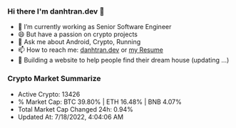 ### Hi there I'm danhtran.dev 👋

- 🔭 I’m currently working as Senior Software Engineer
- 😄 But have a passion on crypto projects
- 💬 Ask me about Android, Crypto, Running 
- 📫 How to reach me: <a href="https://danhtran.dev" target="_blank">danhtran.dev</a> or <a href="Developer-Resume.pdf" target="_blank">my Resume</a>
- 🌱 Building a website to help people find their dream house (updating ...)

### Crypto Market Summarize
- Active Crypto: 13426
- % Market Cap: BTC 39.80% | ETH 16.48% | BNB 4.07%
- Total Market Cap Changed 24h: 0.94%
- Updated At: 7/18/2022, 4:04:06 AM
